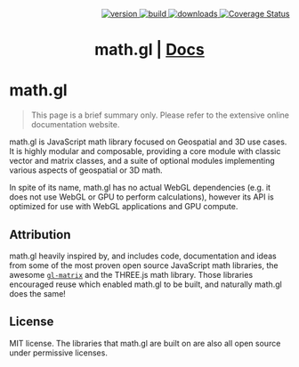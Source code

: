 <p align="right">
  <a href="https://npmjs.org/package/math.gl">
    <img src="https://img.shields.io/npm/v/math.gl.svg?style=flat-square" alt="version" />
  </a>
  <a href="https://travis-ci.com/uber-web/math.gl">
    <img src="https://api.travis-ci.com/uber-web/math.gl.svg?branch=master" alt="build" />
  </a>
  <a href="https://npmjs.org/package/math.gl">
    <img src="https://img.shields.io/npm/dm/math.gl.svg?style=flat-square" alt="downloads" />
  </a>
  <a href='https://coveralls.io/github/uber-web/math.gl'><img src='https://coveralls.io/repos/github/uber-web/math.gl/badge.svg' alt='Coverage Status' /></a>
</p>

<h1 align="center">math.gl | <a href="https://uber-web.github.io/math.gl">Docs</a></h1>

# math.gl

> This page is a brief summary only. Please refer to the extensive online documentation website.

math.gl is JavaScript math library focused on Geospatial and 3D use cases. It is highly modular and composable, providing a core module with classic vector and matrix classes, and a suite of optional modules implementing various aspects of geospatial or 3D math.

In spite of its name, math.gl has no actual WebGL dependencies (e.g. it does not use WebGL or GPU to perform calculations), however its API is optimized for use with WebGL applications and GPU compute.

## Attribution

math.gl heavily inspired by, and includes code, documentation and ideas from some of the most proven open source JavaScript math libraries, the awesome [`gl-matrix`](http://glmatrix.net/) and the THREE.js math library. Those libraries encouraged reuse which enabled math.gl to be built, and naturally math.gl does the same!

## License

MIT license. The libraries that math.gl are built on are also all open source under permissive licenses.
